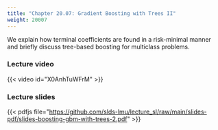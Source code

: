 ```yaml
---
title: "Chapter 20.07: Gradient Boosting with Trees II"
weight: 20007
---
```

We explain how terminal coefficients are found in a risk-minimal manner and briefly discuss tree-based boosting for multiclass problems.

<!--more-->

### Lecture video

{{< video id="X0AnhTuWFrM" >}}

### Lecture slides

{{< pdfjs file="https://github.com/slds-lmu/lecture_sl/raw/main/slides-pdf/slides-boosting-gbm-with-trees-2.pdf" >}}
